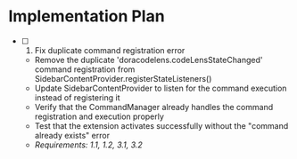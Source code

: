 # Implementation Plan

- [ ] 1. Fix duplicate command registration error
  - Remove the duplicate 'doracodelens.codeLensStateChanged' command registration from SidebarContentProvider.registerStateListeners()
  - Update SidebarContentProvider to listen for the command execution instead of registering it
  - Verify that the CommandManager already handles the command registration and execution properly
  - Test that the extension activates successfully without the "command already exists" error
  - _Requirements: 1.1, 1.2, 3.1, 3.2_
